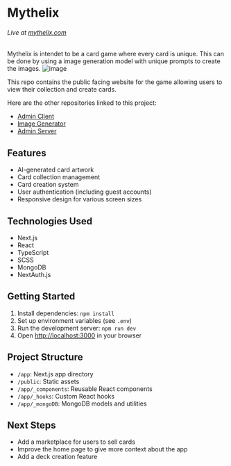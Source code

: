 # Mythelix
###### Live at [mythelix.com](https://mythelix.com)

Mythelix is intendet to be a card game where every card is unique. This can be done by using a image generation model with unique prompts to create the images. 
![image](https://github.com/user-attachments/assets/a247d571-3fe3-47af-82d8-50defcde85fa)

This repo contains the public facing website for the game allowing users to view their collection and create cards.

Here are the other repositories linked to this project:
 - [Admin Client](https://github.com/Morgs27/mythelix-admin-client)
 - [Image Generator](https://github.com/Morgs27/mythelix-image-generator)
 - [Admin Server](https://github.com/Morgs27/mythelix-admin-server)

## Features

- AI-generated card artwork
- Card collection management
- Card creation system
- User authentication (including guest accounts)
- Responsive design for various screen sizes

## Technologies Used

- Next.js
- React
- TypeScript
- SCSS
- MongoDB
- NextAuth.js

## Getting Started

1. Install dependencies: `npm install`
2. Set up environment variables (see `.env`)
3. Run the development server: `npm run dev`
4. Open [http://localhost:3000](http://localhost:3000) in your browser

## Project Structure

- `/app`: Next.js app directory
- `/public`: Static assets
- `/app/_components`: Reusable React components
- `/app/_hooks`: Custom React hooks
- `/app/_mongoDB`: MongoDB models and utilities

## Next Steps
- Add a marketplace for users to sell cards
- Improve the home page to give more context about the app
- Add a deck creation feature

